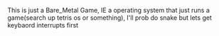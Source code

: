 This is just a Bare_Metal Game, IE a operating system that just runs a game(search up tetris os or something), I'll prob do snake but lets get keybaord interrupts first

